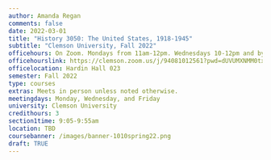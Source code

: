 ```yaml
---
author: Amanda Regan
comments: false
date: 2022-03-01
title: "History 3050: The United States, 1918-1945"
subtitle: "Clemson University, Fall 2022"
officehours: On Zoom. Mondays from 11am-12pm. Wednesdays 10-12pm and by appointment.
officehourslink: https://clemson.zoom.us/j/94081012561?pwd=dUVUMXNMM0txWFJxYzRDTzJIZ08yZz09
officelocation: Hardin Hall 023
semester: Fall 2022
type: courses
extras: Meets in person unless noted otherwise.
meetingdays: Monday, Wednesday, and Friday
university: Clemson University
credithours: 3
section1time: 9:05-9:55am
location: TBD
coursebanner: /images/banner-1010spring22.png
draft: TRUE
---
```

